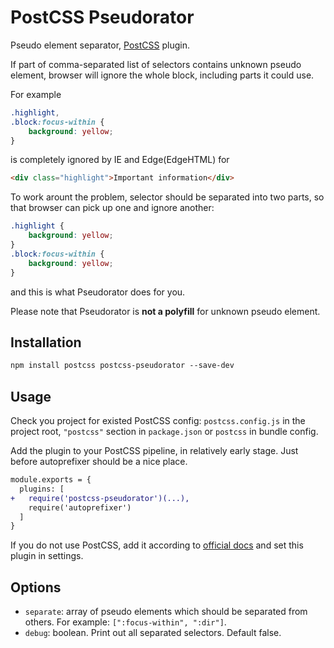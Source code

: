 # PostCSS Pseudorator

Pseudo element separator, [PostCSS] plugin.

[PostCSS]: https://github.com/postcss/postcss

If part of comma-separated list of selectors contains unknown pseudo element, browser will ignore the whole block,
including parts it could use.

For example
```css
.highlight,
.block:focus-within {
    background: yellow;
}
```
is completely ignored by IE and Edge(EdgeHTML) for
```html
<div class="highlight">Important information</div>
```
To work arount the problem, selector should be separated into two parts, so that browser can pick up one and ignore another:
```css
.highlight {
    background: yellow;
}
.block:focus-within {
    background: yellow;
}
```
and this is what Pseudorator does for you.

Please note that Pseudorator is **not a polyfill** for unknown pseudo element.

## Installation

```html
npm install postcss postcss-pseudorator --save-dev
```

## Usage

Check you project for existed PostCSS config: `postcss.config.js`
in the project root, `"postcss"` section in `package.json`
or `postcss` in bundle config.

Add the plugin to your PostCSS pipeline, in relatively early stage.
Just before autoprefixer should be a nice place.

```diff
module.exports = {
  plugins: [
+   require('postcss-pseudorator')(...),
    require('autoprefixer')
  ]
}
```

If you do not use PostCSS, add it according to [official docs]
and set this plugin in settings.

[official docs]: https://github.com/postcss/postcss#usage

## Options

- `separate`: array of pseudo elements which should be separated from others.
For example: `[":focus-within", ":dir"]`.
- `debug`: boolean. Print out all separated selectors. Default false.
